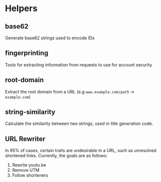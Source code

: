 # Helpers

## base62

Generate base62 strings used to encode IDs

## fingerprinting

Tools for extracting information from requests to use for account security

## root-domain

Extract the root domain from a URL (e.g `www.example.com/path` -> `example.com`)

## string-similarity

Calculate the similarity between two strings, used in title generation code.

## URL Rewriter

In 95% of cases, certain traits are undesirable in a URL, such as unresolved shortened links. Currently, the goals are as follows:

1. Rewrite youtu.be
2. Remove UTM
3. Follow shorteners
